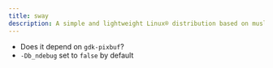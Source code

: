 ```yaml
---
title: sway
description: A simple and lightweight Linux® distribution based on musl libc and toybox
---
```


- Does it depend on `gdk-pixbuf`?
- `-Db_ndebug` set to `false` by default
